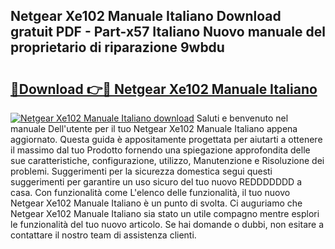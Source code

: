 ## Netgear Xe102 Manuale Italiano Download gratuit PDF - Part-x57 Italiano Nuovo manuale del proprietario di riparazione 9wbdu

# <h2><a href="http://dffxna.blite.top/?on=Netgear+Xe102+Manuale+Italiano">🔗Download 👉🔴 Netgear Xe102 Manuale Italiano</a></h2>

[![Netgear Xe102 Manuale Italiano download](https://i.imgur.com/lujVjoI.png)](http://dffxna.blite.top/?on=Netgear+Xe102+Manuale+Italiano)
Saluti e benvenuto nel manuale Dell'utente per il tuo Netgear Xe102 Manuale Italiano appena aggiornato. Questa guida è appositamente progettata per aiutarti a ottenere il massimo dal tuo Prodotto fornendo una spiegazione approfondita delle sue caratteristiche, configurazione, utilizzo, Manutenzione e Risoluzione dei problemi. Suggerimenti per la sicurezza domestica segui questi suggerimenti per garantire un uso sicuro del tuo nuovo REDDDDDDD a casa. Con funzionalità come L'elenco delle funzionalità, il tuo nuovo Netgear Xe102 Manuale Italiano è un punto di svolta. Ci auguriamo che Netgear Xe102 Manuale Italiano sia stato un utile compagno mentre esplori le funzionalità del tuo nuovo articolo. Se hai domande o dubbi, non esitare a contattare il nostro team di assistenza clienti.
